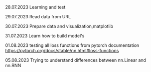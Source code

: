 28.07.2023
Learning and test

29.07.2023
Read data from URL

30.07.2023
Prepare data and visualization,matplotlib

31.07.2023
Learn how to build model's

01.08.2023
testing all loss functions from pytorch documentation
https://pytorch.org/docs/stable/nn.html#loss-functions

05.08.2023
Trying to understand differences between nn.Linear and nn.RNN